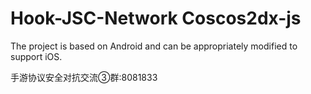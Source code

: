 # Hook-JSC-Network Coscos2dx-js
The project is based on Android and can be appropriately modified to support iOS.

手游协议安全对抗交流③群:8081833
